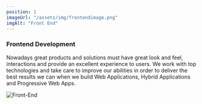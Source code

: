 ```yaml
---
position: 1
imageUrl: "/assets/img/frontendimage.png"
imgAlt: "Front End"
---
```


### Frontend Development

<div class="content">
  <div class="text-container">
    <p>Nowadays great products and solutions must have great look and feel, interactions and provide an excellent experience to users. We work with top technologies and take care to improve our abilities in order to deliver the best results we can when we build Web Applications, Hybrid Applications and Progressive Web Apps.</p>
  </div>
  <div class="image-container">
    <img src="{{ "/assets/img/frontendimage.png" | relative_url }}" alt="Front-End"/>
  </div>
</div>
